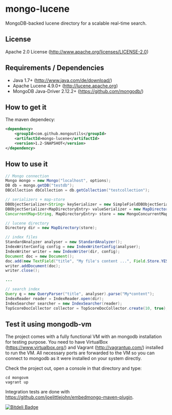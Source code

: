 # mongo-lucene

MongoDB-backed lucene directory for a scalable real-time search.

## License

Apache 2.0 License (http://www.apache.org/licenses/LICENSE-2.0)

## Requirements / Dependencies

* Java 1.7+ (http://www.java.com/de/download/)
* Apache Lucene 4.9.0+ (http://lucene.apache.org)
* MongoDB Java-Driver 2.12.2+ (https://github.com/mongodb/)

## How to get it

The maven dependecy:

```xml
<dependency>
    <groupId>com.github.mongoutils</groupId>
    <artifactId>mongo-lucene</artifactId>
    <version>1.2-SNAPSHOT</version>
</dependency>
```

## How to use it

```java
// Mongo connection
Mongo mongo = new Mongo("localhost", options);
DB db = mongo.getDB("testdb");
DBCollection dbCollection = db.getCollection("testcollection");

// serializers + map-store
DBObjectSerializer<String> keySerializer = new SimpleFieldDBObjectSerializer<String>("key");
DBObjectSerializer<MapDirectoryEntry> valueSerializer = new MapDirectoryEntrySerializer("value");
ConcurrentMap<String, MapDirectoryEntry> store = new MongoConcurrentMap<String, MapDirectoryEntry>(dbCollection, keySerializer, valueSerializer);

// lucene directory
Directory dir = new MapDirectory(store);

// index files
StandardAnalyzer analyser = new StandardAnalyzer();
IndexWriterConfig config = new IndexWriterConfig(analyser);
IndexWriter writer = new IndexWriter(dir, config);
Document doc = new Document();
doc.add(new TextField("title", "My file's content ...", Field.Store.YES));
writer.addDocument(doc);
writer.close();

...

// search index
Query q = new QueryParser("title", analyser).parse("My*content");
IndexReader reader = IndexReader.open(dir);
IndexSearcher searcher = new IndexSearcher(reader);
TopScoreDocCollector collector = TopScoreDocCollector.create(10, true);
```

## Test it using mongodb-vm

The project comes with a fully functional VM with an mongodb installation for testing purpose.
You need to have VirtualBox (https://www.virtualbox.org/) and Vagrant (http://vagrantup.com/) installed to run the VM.
All necessary ports are forwarded to the VM so you can connect to mongodb as it were installed on your system directly.

Check the project out, open a console in that directory and type:

```text
cd mongovm
vagrant up
```

Integration tests are done with https://github.com/joelittlejohn/embedmongo-maven-plugin.


[![Bitdeli Badge](https://d2weczhvl823v0.cloudfront.net/rstiller/mongo-lucene/trend.png)](https://bitdeli.com/free "Bitdeli Badge")

